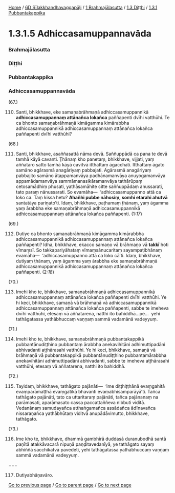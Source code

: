 
[Home](/) / [6D Sīlakkhandhavaggapāḷi](/tipitaka/6D.md) / [1 Brahmajālasutta](/tipitaka/6D/1.md) / [1.3 Diṭṭhi](/tipitaka/6D/1/1.3.md) / [1.3.1 Pubbantakappika](/tipitaka/6D/1/1.3/1.3.1.md)

# 1.3.1.5 Adhiccasamuppannavāda

### Brahmajālasutta

### Diṭṭhi

### Pubbantakappika

### Adhiccasamuppannavāda

(67.)

110. Santi, bhikkhave, eke samaṇabrāhmaṇā adhiccasamuppannikā **adhiccasamuppannaṃ attānañca lokañca** paññapenti dvīhi vatthūhi. Te ca bhonto samaṇabrāhmaṇā kimāgamma kimārabbha adhiccasamuppannikā adhiccasamuppannaṃ attānañca lokañca paññapenti dvīhi vatthūhi?

(68.)

111. Santi, bhikkhave, asaññasattā nāma devā. Saññuppādā ca pana te devā tamhā kāyā cavanti. Ṭhānaṃ kho panetaṃ, bhikkhave, vijjati, yaṃ aññataro satto tamhā kāyā cavitvā itthattaṃ āgacchati. Itthattaṃ āgato samāno agārasmā anagāriyaṃ pabbajati. Agārasmā anagāriyaṃ pabbajito samāno ātappamanvāya padhānamanvāya anuyogamanvāya appamādamanvāya sammāmanasikāramanvāya tathārūpaṃ cetosamādhiṃ phusati, yathāsamāhite citte saññuppādaṃ anussarati, tato paraṃ nānussarati. So evamāha—  ‘adhiccasamuppanno attā ca loko ca. Taṃ kissa hetu? **Ahañhi pubbe nāhosiṃ, somhi etarahi ahutvā** santatāya pariṇato’ti. Idaṃ, bhikkhave, paṭhamaṃ ṭhānaṃ, yaṃ āgamma yaṃ ārabbha eke samaṇabrāhmaṇā adhiccasamuppannikā adhiccasamuppannaṃ attānañca lokañca paññapenti. (1:*17*)

(69.)

112. Dutiye ca bhonto samaṇabrāhmaṇā kimāgamma kimārabbha adhiccasamuppannikā adhiccasamuppannaṃ attānañca lokañca paññapenti? Idha, bhikkhave, ekacco samaṇo vā brāhmaṇo vā **takkī** hoti vīmaṃsī. So takkapariyāhataṃ vīmaṃsānucaritaṃ sayampaṭibhānaṃ evamāha—  ‘adhiccasamuppanno attā ca loko cā’ti. Idaṃ, bhikkhave, dutiyaṃ ṭhānaṃ, yaṃ āgamma yaṃ ārabbha eke samaṇabrāhmaṇā adhiccasamuppannikā adhiccasamuppannaṃ attānañca lokañca paññapenti. (2:*18*)

(70.)

113. Imehi kho te, bhikkhave, samaṇabrāhmaṇā adhiccasamuppannikā adhiccasamuppannaṃ attānañca lokañca paññapenti dvīhi vatthūhi. Ye hi keci, bhikkhave, samaṇā vā brāhmaṇā vā adhiccasamuppannikā adhiccasamuppannaṃ attānañca lokañca paññapenti, sabbe te imeheva dvīhi vatthūhi, etesaṃ vā aññatarena, natthi ito bahiddhā…pe…  yehi tathāgatassa yathābhuccaṃ vaṇṇaṃ sammā vadamānā vadeyyuṃ.

(71.)

114. Imehi kho te, bhikkhave, samaṇabrāhmaṇā pubbantakappikā pubbantānudiṭṭhino pubbantaṃ ārabbha anekavihitāni adhimuttipadāni abhivadanti aṭṭhārasahi vatthūhi. Ye hi keci, bhikkhave, samaṇā vā brāhmaṇā vā pubbantakappikā pubbantānudiṭṭhino pubbantamārabbha anekavihitāni adhimuttipadāni abhivadanti, sabbe te imeheva aṭṭhārasahi vatthūhi, etesaṃ vā aññatarena, natthi ito bahiddhā.

(72.)

115. Tayidaṃ, bhikkhave, tathāgato pajānāti—  ‘ime diṭṭhiṭṭhānā evaṃgahitā evaṃparāmaṭṭhā evaṃgatikā bhavanti evaṃabhisamparāyā’ti. Tañca tathāgato pajānāti, tato ca uttaritaraṃ pajānāti, tañca pajānanaṃ na parāmasati, aparāmasato cassa paccattaññeva nibbuti viditā. Vedanānaṃ samudayañca atthaṅgamañca assādañca ādīnavañca nissaraṇañca yathābhūtaṃ viditvā anupādāvimutto, bhikkhave, tathāgato.

(73.)

116. Ime kho te, bhikkhave, dhammā gambhīrā duddasā duranubodhā santā paṇītā atakkāvacarā nipuṇā paṇḍitavedanīyā, ye tathāgato sayaṃ abhiññā sacchikatvā pavedeti, yehi tathāgatassa yathābhuccaṃ vaṇṇaṃ sammā vadamānā vadeyyuṃ.

===

117. Dutiyabhāṇavāro.



[Go to previous page](/tipitaka/6D/1/1.3/1.3.1/1.3.1.4.md) / [Go to parent page](/tipitaka/6D/1/1.3/1.3.1.md) / [Go to next page](/tipitaka/6D/1/1.3/1.3.2.md)


